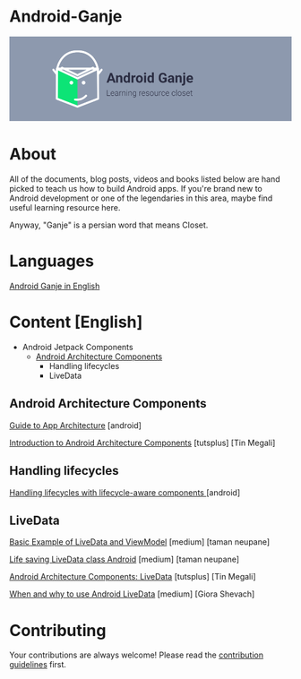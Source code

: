 # Android-Ganje
![Android-Ganje-Banner](https://github.com/Ssisakhti/android-ganje/blob/master/android-ganje-banner.png)

# About

All of the documents, blog posts, videos and books listed below are hand picked to teach us how to build Android apps. If you're brand new to Android development or one of the legendaries in this area, maybe find useful learning resource here.

Anyway, "Ganje" is a persian word that means Closet.

# Languages

[Android Ganje in English](#content-english)

# Content [English]
* Android Jetpack Components
    * [Android Architecture Components](#android-architecture-components)
        * Handling lifecycles
        * LiveData

## Android Architecture Components
[Guide to App Architecture](https://developer.android.com/jetpack/docs/guide) [android]

[Introduction to Android Architecture Components](https://code.tutsplus.com/tutorials/introduction-to-android-architecture--cms-28749) [tutsplus] [Tin Megali]

## Handling lifecycles
[Handling lifecycles with lifecycle-aware components ](https://developer.android.com/topic/libraries/architecture/lifecycle) [android]

## LiveData
[Basic Example of LiveData and ViewModel](https://medium.com/@taman.neupane/basic-example-of-livedata-and-viewmodel-14d5af922d0) [medium] [taman neupane]

[Life saving LiveData class Android](https://medium.com/@taman.neupane/life-saving-livedata-class-android-b3f36d57d79f) [medium] [taman neupane]

[Android Architecture Components: LiveData](https://code.tutsplus.com/tutorials/android-architecture-component-livedata--cms-29317) [tutsplus] [Tin Megali]

[When and why to use Android LiveData](https://medium.com/sears-israel/when-and-why-to-use-android-livedata-93d7dd949138) [medium] [Giora Shevach]

# Contributing
Your contributions are always welcome! Please read the [contribution guidelines](contributing.md) first.